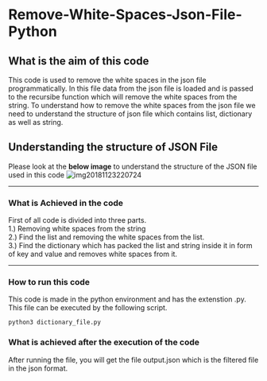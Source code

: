 # Remove-White-Spaces-Json-File-Python
## What is the aim of this code  
This code is used to remove the white spaces in the json file programmatically. In this file data from the json file is loaded and is passed to the recursibe function which will remove the white spaces from the string. To understand how to remove the white spaces from the json file we need to understand the structure of json file which contains list, dictionary as well as string.
## Understanding the structure of JSON File  
Please look at the **below image** to understand the structure of the JSON file used in this code
![img20181123220724](https://user-images.githubusercontent.com/35392729/48953709-bfe89f80-ef6c-11e8-8d5a-cc583b329d78.jpg)

---


### What is Achieved in the code
First of all code is divided into three parts.  
1.) Removing white spaces from the string  
2.) Find the list and removing the white spaces from the list.  
3.) Find the dictionary which has packed the list and string inside it in form of key and value and removes white spaces from it.


---

### How to run this code  
This code is made in the python environment and has the extenstion .py. This file can be executed by the following script.
```
python3 dictionary_file.py
```

### What is achieved after the execution of the code  
After running the file, you will get the file output.json which is the filtered file in the json format.
